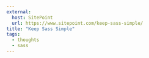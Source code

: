 ```yaml
---
external:
  host: SitePoint
  url: https://www.sitepoint.com/keep-sass-simple/
title: "Keep Sass Simple"
tags:
  - thoughts
  - sass
---
```

